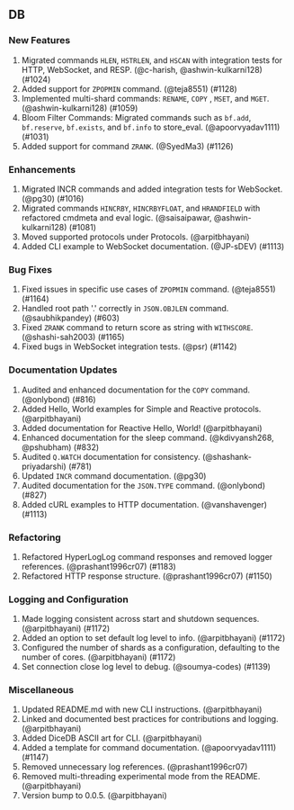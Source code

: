 ---
---

## DB

### New Features

1. Migrated commands `HLEN`, `HSTRLEN`, and `HSCAN` with integration tests for HTTP, WebSocket, and RESP. (@c-harish, @ashwin-kulkarni128) (\#1024)
2. Added support for `ZPOPMIN` command. (@teja8551) (\#1128)
3. Implemented multi-shard commands: `RENAME`, `COPY` , `MSET`, and `MGET`. (@ashwin-kulkarni128) (\#1059)
4. Bloom Filter Commands: Migrated commands such as `bf.add`, `bf.reserve`, `bf.exists`, and `bf.info` to store_eval. (@apoorvyadav1111) (\#1031)
5. Added support for command `ZRANK`. (@SyedMa3) (\#1126)

### Enhancements

1. Migrated INCR commands and added integration tests for WebSocket. (@pg30) (\#1016)
2. Migrated commands `HINCRBY`, `HINCRBYFLOAT`, and `HRANDFIELD` with refactored cmdmeta and eval logic. (@saisaipawar, @ashwin-kulkarni128) (\#1081)
3. Moved supported protocols under Protocols. (@arpitbhayani)
4. Added CLI example to WebSocket documentation. (@JP-sDEV) (\#1113)

### Bug Fixes

1. Fixed issues in specific use cases of `ZPOPMIN` command. (@teja8551) (\#1164)
2. Handled root path '.' correctly in `JSON.OBJLEN` command. (@saubhikpandey) (\#603)
3. Fixed `ZRANK` command to return score as string with `WITHSCORE`. (@shashi-sah2003) (\#1165)
4. Fixed bugs in WebSocket integration tests. (@psr) (\#1142)

### Documentation Updates

1. Audited and enhanced documentation for the `COPY` command. (@onlybond) (\#816)
2. Added Hello, World examples for Simple and Reactive protocols. (@arpitbhayani)
3. Added documentation for Reactive Hello, World\! (@arpitbhayani)
4. Enhanced documentation for the sleep command. (@kdivyansh268, @pshubham) (\#832)
5. Audited `Q.WATCH` documentation for consistency. (@shashank-priyadarshi) (\#781)
6. Updated `INCR` command documentation. (@pg30)
7. Audited documentation for the `JSON.TYPE` command. (@onlybond) (\#827)
8. Added cURL examples to HTTP documentation. (@vanshavenger) (\#1113)

### Refactoring

1. Refactored HyperLogLog command responses and removed logger references. (@prashant1996cr07) (\#1183)
2. Refactored HTTP response structure. (@prashant1996cr07) (\#1150)

### Logging and Configuration

1. Made logging consistent across start and shutdown sequences. (@arpitbhayani) (\#1172)
2. Added an option to set default log level to info. (@arpitbhayani) (\#1172)
3. Configured the number of shards as a configuration, defaulting to the number of cores. (@arpitbhayani) (\#1172)
4. Set connection close log level to debug. (@soumya-codes) (\#1139)

### Miscellaneous

1. Updated README.md with new CLI instructions. (@arpitbhayani)
2. Linked and documented best practices for contributions and logging. (@arpitbhayani)
3. Added DiceDB ASCII art for CLI. (@arpitbhayani)
4. Added a template for command documentation. (@apoorvyadav1111) (\#1147)
5. Removed unnecessary log references. (@prashant1996cr07)
6. Removed multi-threading experimental mode from the README. (@arpitbhayani)
7. Version bump to 0.0.5. (@arpitbhayani)
